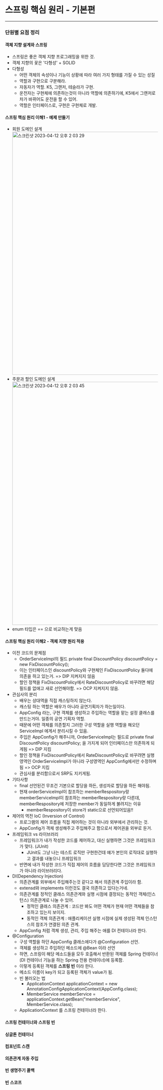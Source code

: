 # 스프링 핵심 원리 - 기본편
-------------
### 단원별 요점 정리

#### 객체 지향 설계와 스프링
- 스프링은 좋은 객체 지향 프로그래밍을 위한 것.
- 객체 지향의 꽃은 '다형성' + SOLID
- 다형성
  - 어떤 객체의 속성이나 기능이 상황에 따라 여러 가지 형태를 가질 수 있는 성질
  - 역할과 구현으로 구분해라.
  - 자동자가 역할. K5, 그랜저, 테슬라가 구현.
  - 운전자는 구현체에 의존하는것이 아니라 역할에 의존하기에, K5에서 그랜저로 차가 바뀌어도 운전을 할 수 있어.
  - 역할은 인터페이스로, 구현은 구현체로 개발.


#### 스프링 핵심 원리 이해1 - 예제 만들기
- 회원 도메인 설계 <br> <img width="800" alt="스크린샷 2023-04-12 오후 2 03 29" src="https://user-images.githubusercontent.com/93418349/231354927-75869b32-5272-4f3b-bf84-9badfa09dcc9.png">
- 주문과 할인 도메인 설계 <br> <img width="800" alt="스크린샷 2023-04-12 오후 2 03 45" src="https://user-images.githubusercontent.com/93418349/231354933-93a3a768-3229-408d-80bc-dc5067ff5c5f.png">
- enum 타입은 == 으로 비교하는게 맞음


#### 스프링 핵심 원리 이해2 - 객체 지향 원리 적용
- 이전 코드의 문제점
  - OrderServiceImpl의 필드 private final DiscountPolicy discountPolicy = new FixDiscountPolicy(); 
  - 이는 인터페이스인 discountPolicy와 구현체인 FixDiscountPolicy 둘다에 의존을 하고 있는거. => DIP 지켜지지 않음
  - 할인 정책을 FixDiscountPolicy에서 RateDiscountPolicy로 바꾸려면 해당 필드를 없애고 새로 선언해야함. => OCP 지켜지지 않음.
- 관심사의 분리
  - 배우는 상대역을 직접 캐스팅하지 않는다.
  - 캐스팅 하는 역할은 배우가 아니라 공연기획자가 하는일이다.
  - AppConfig 라는, 구현 객체를 생성하고 주입하는 역할을 맡는 설정 클래스를 만드는거야. 일종의 공연 기획자 역할.
  - 때문에 어떤 객체를 의존할지 그러한 구성 역할을 실행 역할을 해오던 ServiceImpl 에게서 분리시킬 수 있음.
  - 주입은 AppConfig가 해주니까, OrderServiceImpl는 필드로 private final DiscountPolicy discountPolicy; 을 가지게 되어 인터페이스만 의존하게 되게됨 => DIP 지킴
  - 할인 정책을 FixDiscountPolicy에서 RateDiscountPolicy로 바꾸려면 실행영역인 OrderServiceImpl가 아니라 구성영역인 AppConfig에서만 수정하며 됨 => OCP 지킴
  - 관심사를 분리함으로서 SRP도 지키게됨.
- 기타사항
  - final 선언된건 무조건 기본으로 할당을 하든, 생성자로 할당을 하든 해야됨.
  - 현재 orderServiceImpl이 참조하는 memberRespository랑 memberServiceImpl이 참조하는 memberRespository랑 다른데, memberRespository에 저장한 member가 동일하게 불려지는 이유
    - memberRespository이 store가 static으로 선언되어있음!!
- 제어의 역전 IoC (Inversion of Control)
  -  프로그램의 제어 흐름을 직접 제어하는 것이 아니라 외부에서 관리하는 것. 
  -  AppConfig가 객체 생성해주고 주입해주고 함으로서 제어권을 외부로 둔거.
- 프레임워크 vs 라이브러리
  - 프레임워크가 내가 작성한 코드를 제어하고, 대신 실행하면 그것은 프레임워크가 맞다. (JUnit)
    - JUnit도 그냥 나는 테스트 로직만 구현한건데 얘가 본인의 로직대로 실행하고 결과를 내놓으니 프레임워크
  - 반면에 내가 작성한 코드가 직접 제어의 흐름을 담당한다면 그것은 프레임워크가 아니라 라이브러리다.
- DI(Dependency Injection)
  - 의존관계를 외부에서 주입해주는것 같다고 해서 의존관계 주입이라 함.
  - extensd와 implements 이런것도 결국 의존하고 있다는거네.
  - 의존관계를 정적인 클래스 의존관계와 실행 시점에 결정되는 동적인 객체(인스턴스) 의존관계로 나눌 수 있어.
    - 정적인 클래스 의존관계 : 코드만 봐도 어떤 객체가 현재 어떤 객체들을 참조하고 있는지 보이지.
    - 동적인 객체 의존관계 : 애플리케이션 실행 시점에 실제 생성된 객체 인스턴스의 참조가 연결된 의존 관계.
  - AppConfig 처럼 객체 생성, 관리, 주입 해주는 애를 DI 컨테이너라 한다.
- @Configuration
  - 구성 역할을 하던 AppConfig 클래스에다가 @Configuration 선언.
  - 객체를 생성하고 주입하던 메소드에 @Bean 이라 선언
  - 하면, 스프링이 해당 메소드들을 모두 호출해서 반환된 객체를 Spring 컨테이너(DI 컨테이너 기능을 하는 Spring 전용 컨테이너)에 등록함.
  - 이렇게 등록된 객체를 **스프링 빈** 이라 한다.
  - 메소드 이름이 key가 되고 등록된 객체가 value가 됨.
  - 빈 불러오는 법
    - ApplicationContext applicationContext = new AnnotationConfigApplicationContext(AppConfig.class);
    - MemberService memberService = applicationContext.getBean("memberService", MemberService.class);
  -  ApplicationContext 를 스프링 컨테이너라 한다.


#### 스프링 컨테이너와 스프링 빈
#### 싱글톤 컨테이너
#### 컴포넌트 스캔
#### 의존관계 자동 주입
#### 빈 생명주기 콜백
#### 빈 스코프

